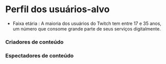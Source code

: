 # Perfil dos usuários-alvo
* Faixa etária : A maioria dos usuários do Twitch tem entre 17 e 35 anos, um número que consome grande parte de seus serviços digitalmente.

### Criadores de conteúdo

### Espectadores de conteúdo

